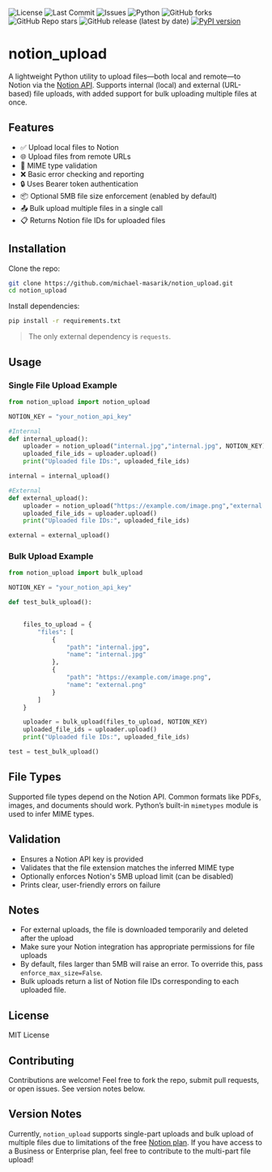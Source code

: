 ![License](https://img.shields.io/github/license/michael-masarik/notion_upload)
![Last Commit](https://img.shields.io/github/last-commit/michael-masarik/notion_upload)
![Issues](https://img.shields.io/github/issues/michael-masarik/notion_upload)
![Python](https://img.shields.io/badge/python-3.8%2B-blue)
![GitHub forks](https://img.shields.io/github/forks/michael-masarik/notion_upload?style=social)
![GitHub Repo stars](https://img.shields.io/github/stars/michael-masarik/notion_upload?style=social)
![GitHub release (latest by date)](https://img.shields.io/github/v/release/michael-masarik/notion_upload)
[![PyPI version](https://img.shields.io/pypi/v/notion-upload.svg)](https://pypi.org/project/notion-upload/)

# notion_upload

A lightweight Python utility to upload files—both local and remote—to Notion via the [Notion API](https://developers.notion.com/). Supports internal (local) and external (URL-based) file uploads, with added support for bulk uploading multiple files at once.

## Features

* ✅ Upload local files to Notion
* 🌐 Upload files from remote URLs
* 📁 MIME type validation
* ❌ Basic error checking and reporting
* 🔒 Uses Bearer token authentication
* 📦 Optional 5MB file size enforcement (enabled by default)
* 📤 Bulk upload multiple files in a single call
* 📋 Returns Notion file IDs for uploaded files

## Installation

Clone the repo:

```bash
git clone https://github.com/michael-masarik/notion_upload.git
cd notion_upload
```

Install dependencies:

```bash
pip install -r requirements.txt
```

> The only external dependency is `requests`.

## Usage

### Single File Upload Example

```python
from notion_upload import notion_upload

NOTION_KEY = "your_notion_api_key"

#Internal
def internal_upload():
    uploader = notion_upload("internal.jpg","internal.jpg", NOTION_KEY)
    uploaded_file_ids = uploader.upload()
    print("Uploaded file IDs:", uploaded_file_ids)

internal = internal_upload()

#External
def external_upload():
    uploader = notion_upload("https://example.com/image.png","external.png", NOTION_KEY)
    uploaded_file_ids = uploader.upload()
    print("Uploaded file IDs:", uploaded_file_ids)

external = external_upload()
```

### Bulk Upload Example

```python
from notion_upload import bulk_upload

NOTION_KEY = "your_notion_api_key"

def test_bulk_upload():
    

    files_to_upload = {
        "files": [
            {
                "path": "internal.jpg",
                "name": "internal.jpg"
            },
            {
                "path": "https://example.com/image.png",
                "name": "external.png"
            }
        ]
    }

    uploader = bulk_upload(files_to_upload, NOTION_KEY)
    uploaded_file_ids = uploader.upload()
    print("Uploaded file IDs:", uploaded_file_ids)

test = test_bulk_upload()
```

## File Types

Supported file types depend on the Notion API. Common formats like PDFs, images, and documents should work. Python’s built-in `mimetypes` module is used to infer MIME types.

## Validation

* Ensures a Notion API key is provided
* Validates that the file extension matches the inferred MIME type
* Optionally enforces Notion's 5MB upload limit (can be disabled)
* Prints clear, user-friendly errors on failure

## Notes

* For external uploads, the file is downloaded temporarily and deleted after the upload
* Make sure your Notion integration has appropriate permissions for file uploads
* By default, files larger than 5MB will raise an error. To override this, pass `enforce_max_size=False`.
* Bulk uploads return a list of Notion file IDs corresponding to each uploaded file.

## License

MIT License

## Contributing

Contributions are welcome! Feel free to fork the repo, submit pull requests, or open issues. See version notes below.

## Version Notes

Currently, `notion_upload` supports single-part uploads and bulk upload of multiple files due to limitations of the free [Notion plan](https://www.notion.com/pricing). If you have access to a Business or Enterprise plan, feel free to contribute to the multi-part file upload!
